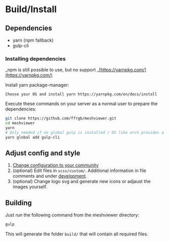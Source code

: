 # Build/Install

## Dependencies

* yarn \(npm fallback\)
* gulp-cli

### Installing dependencies

_npm is still possible to use, but no support _[https://yarnpkg.com/](https://yarnpkg.com/)

Install yarn package-manager:

```
Choose your OS and install yarn https://yarnpkg.com/en/docs/install
```

Execute these commands on your server as a normal user to prepare the dependencies:

```bash
git clone https://github.com/ffrgb/meshviewer.git
cd meshviewer
yarn
# Only needed if no global gulp is installed / OS like arch provides a package
yarn global add gulp-cli
```

## Adjust config and style

1. [Change configuration to your community](/config_json.md)
2. \(optional\) Edit files in `scss/custom/`. Additional information in file comments and under [development](/development.md).
3. \(optional\) Change logo svg and generate new icons or adjaust the images yourself.

## Building

Just run the following command from the meshviewer directory:

```bash
gulp
```

This will generate the folder `build/` that will contain all required files.